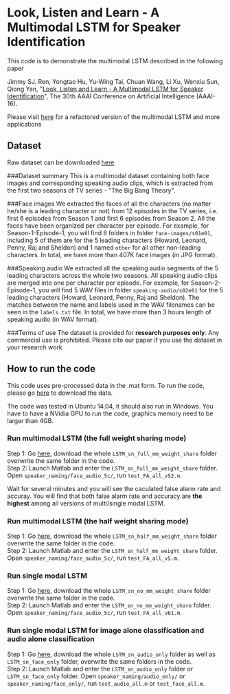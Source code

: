# Look, Listen and Learn - A Multimodal LSTM for Speaker Identification

This code is to demonstrate the multimodal LSTM described in the following paper <br>

Jimmy SJ. Ren, Yongtao Hu, Yu-Wing Tai, Chuan Wang, Li Xu, Wenxiu Sun, Qiong Yan, 
"[Look, Listen and Learn - A Multimodal LSTM for Speaker Identification](http://www.jimmyren.com/papers/AAAI16_Ren.pdf)", The 30th AAAI Conference on Artificial Intelligence (AAAI-16). <br>

Please visit [here](https://github.com/jimmy-ren/vLSTM) for a refactored version of the multimodal LSTM and more applications <br>

## Dataset
Raw dataset can be downloaded [here](http://pan.baidu.com/s/1hrdNhiO).

###Dataset summary
This is a multimodal dataset containing both face images and corresponding speaking audio clips, which is extracted from the first two seasons of TV series - "The Big Bang Theory". 

###Face images
We extracted the faces of all the characters (no matter he/she is a leading character or not) from 12 episodes in the TV series, i.e. first 6 episodes from Season 1 and first 6 episodes from Season 2. All the faces have been organized per character per episode. For example, for Season-1-Episode-1, you will find 6 folders in folder `face-images/s01e01`, including 5 of them are for the 5 leading characters (Howard, Leonard, Penny, Raj and Sheldon) and 1 named `other` for all other non-leading characters. In total, we have more than 407K face images (in JPG format).

###Speaking audio
We extracted all the speaking audio segments of the 5 leading characters across the whole two seasons. All speaking audio clips are merged into one per character per episode. For example, for Season-2-Episode-1, you will find 5 WAV files in folder `speaking-audio/s02e01` for the 5 leading characters (Howard, Leonard, Penny, Raj and Sheldon). The matches between the name and labels used in the WAV filenames can be seen in the `labels.txt` file. In total, we have more than 3 hours length of speaking audio (in WAV format). 

###Terms of use
The dataset is provided for <b>research purposes only</b>. Any commercial use is prohibited. Please cite our paper if you use the dataset in your research work

## How to run the code
This code uses pre-processed data in the .mat form. To run the code, please go [here](http://pan.baidu.com/s/1gex1U5H) to download the data. <br>

The code was tested in Ubuntu 14.04, it should also run in Windows. You have to have a NVidia GPU to run the code, graphics memory need to be larger than 4GB.

### Run multimodal LSTM (the full weight sharing mode)
Step 1: Go [here](http://pan.baidu.com/s/1gex1U5H), download the whole `LSTM_sn_full_mm_weight_share` folder overwrite the same folder in the code. <br>
Step 2: Launch Matlab and enter the `LSTM_sn_full_mm_weight_share` folder. Open `speaker_naming/face_audio_5c/`, run `test_FA_all_v52.m`. <br>

Wait for several minutes and you will see the caculated false alarm rate and accuray. You will find that both false alarm rate and accuracy are <b>the highest</b> among all versions of multi/single modal LSTM.

### Run multimodal LSTM (the half weight sharing mode)
Step 1: Go [here](http://pan.baidu.com/s/1gex1U5H), download the whole `LSTM_sn_half_mm_weight_share` folder overwrite the same folder in the code. <br>
Step 2: Launch Matlab and enter the `LSTM_sn_half_mm_weight_share` folder. Open `speaker_naming/face_audio_5c/`, run `test_FA_all_v5.m`.

### Run single modal LSTM
Step 1: Go [here](http://pan.baidu.com/s/1gex1U5H), download the whole `LSTM_sn_no_mm_weight_share` folder overwrite the same folder in the code. <br>
Step 2: Launch Matlab and enter the `LSTM_sn_no_mm_weight_share` folder. Open `speaker_naming/face_audio_5c/`, run `test_FA_all_v61.m`.

### Run single modal LSTM for image alone classification and audio alone classification
Step 1: Go [here](http://pan.baidu.com/s/1gex1U5H), download the whole `LSTM_sn_audio_only` folder as well as `LSTM_sn_face_only` folder, overwrite the same folders in the code. <br>
Step 2: Launch Matlab and enter the `LSTM_sn_audio_only` folder or `LSTM_sn_face_only` folder. Open `speaker_naming/audio_only/` or `speaker_naming/face_only/`, run `test_audio_all.m` or `test_face_all.m`.



